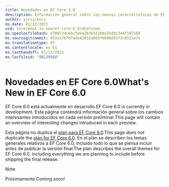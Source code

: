 ```yaml
---
title: Novedades en EF Core 6.0
description: Información general sobre las nuevas características de EF Core 6.0
author: ajcvickers
ms.date: 01/12/2021
uid: core/what-is-new/ef-core-6.0/whatsnew
ms.openlocfilehash: d708734c6bcfeba283b521b0a35d9c3d4f197108
ms.sourcegitcommit: 032a1767d7a6e42052a005f660b80372c6521e7e
ms.translationtype: HT
ms.contentlocale: es-ES
ms.lasthandoff: 01/12/2021
ms.locfileid: "98129560"
---
```

# <a name="whats-new-in-ef-core-60"></a><span data-ttu-id="ee5ea-103">Novedades en EF Core 6.0</span><span class="sxs-lookup"><span data-stu-id="ee5ea-103">What's New in EF Core 6.0</span></span>

<span data-ttu-id="ee5ea-104">EF Core 6.0 está actualmente en desarrollo.</span><span class="sxs-lookup"><span data-stu-id="ee5ea-104">EF Core 6.0 is currently in development.</span></span> <span data-ttu-id="ee5ea-105">Esta página contendrá información general sobre los cambios interesantes introducidos en cada versión preliminar.</span><span class="sxs-lookup"><span data-stu-id="ee5ea-105">This page will contain an overview of interesting changes introduced in each preview.</span></span>

<span data-ttu-id="ee5ea-106">Esta página no duplica el [plan para EF Core 6.0](xref:core/what-is-new/ef-core-6.0/plan).</span><span class="sxs-lookup"><span data-stu-id="ee5ea-106">This page does not duplicate the [plan for EF Core 6.0](xref:core/what-is-new/ef-core-6.0/plan).</span></span> <span data-ttu-id="ee5ea-107">En el plan se describen los temas generales relativos a EF Core 6.0, incluido todo lo que se piensa incluir antes de publicar la versión final.</span><span class="sxs-lookup"><span data-stu-id="ee5ea-107">The plan describes the overall themes for EF Core 6.0, including everything we are planning to include before shipping the final release.</span></span>

> [!NOTE]
> <span data-ttu-id="ee5ea-108">Próximamente.</span><span class="sxs-lookup"><span data-stu-id="ee5ea-108">Coming soon!</span></span>
